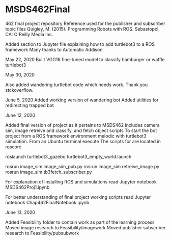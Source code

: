 # MSDS462Final
462 final project repository
Reference used for the publisher and subscriber topic files
Quigley, M. (2015). Programming Robots with ROS. Sebastopol, CA: O'Reilly Media Inc.


Added section to Jupyter file explaining how to add turtlebot3 to a ROS framework
Many thanks to Automatic Addison

May 22, 2020
Built VGG16 fine-tuned model to classify hamburger or waffle turtlebot3

May 30, 2020

Also added wandering turtlebot code which needs work. Thank you stckoverflow.

June 5, 2020
Added working version of wandering bot
Added utilities for redirecting trapped bot

June 12, 2020

Added final version of project as it pertains to MSDS462 includes camera sim, image retreive and classify, and fetch object scripts
To start the bot project from a ROS framework environment melodic with turtlebot3 simulation. From an Ubuntu terminal execute
The scripts for are located in 
roscore

roslaunch turtlebot3_gazebo turtlebot3_empty_world.launch

rosrun image_sim image_sim_pub.py
rosrun image_sim retreive_image.py
rosrun image_sim tb3fetch_subscriber.py

For explanation of installing ROS and simulations read Jupyter notebook MSDS462Proj1.ipynb

For better understanding of final project working scripts read Jupyter notebook Chap462FinalNotebook.ipynb

June 13, 2020

Added Feasibility folder to contain work as part of the learning process
Moved image research to Feasibility/imagework
Moved publisher subscriber research to Feasibility/pubsubwork



